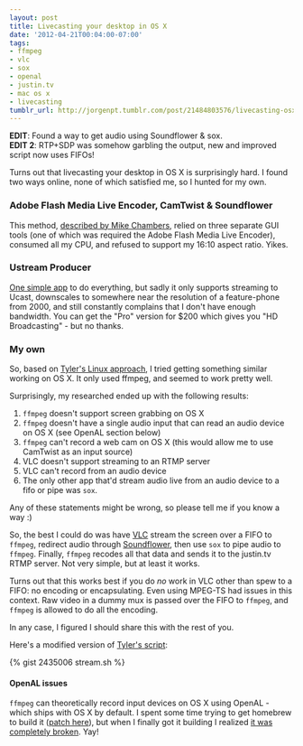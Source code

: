 ```yaml
---
layout: post
title: Livecasting your desktop in OS X
date: '2012-04-21T00:04:00-07:00'
tags:
- ffmpeg
- vlc
- sox
- openal
- justin.tv
- mac os x
- livecasting
tumblr_url: http://jorgenpt.tumblr.com/post/21484803576/livecasting-osx-desktop
---
```


**EDIT**: Found a way to get audio using Soundflower & sox.  
**EDIT 2**: RTP+SDP was somehow garbling the output, new and improved script now uses FIFOs!

Turns out that livecasting your desktop in OS X is surprisingly hard. I found two ways online, none of which satisfied me, so I hunted for my own.

### Adobe Flash Media Live Encoder, CamTwist & Soundflower

This method, [described by Mike Chambers](http://www.mikechambers.com/blog/2011/05/29/setting-up-desktop-streaming-on-mac-os-x/), relied on three separate GUI tools (one of which was required the Adobe Flash Media Live Encoder), consumed all my CPU, and refused to support my 16:10 aspect ratio. Yikes.

### Ustream Producer

[One simple app](http://www.ustream.tv/producer) to do everything, but sadly it only supports streaming to Ucast, downscales to somewhere near the resolution of a feature-phone from 2000, and still constantly complains that I don't have enough bandwidth. You can get the "Pro" version for $200 which gives you "HD Broadcasting" - but no thanks.

### My own

So, based on [Tyler's Linux approach](http://unethicalblogger.com/2012/04/04/live-coding-with-ffmpeg.html), I tried getting something similar working on OS X. It only used ffmpeg, and seemed to work pretty well.

Surprisingly, my researched ended up with the following results:
 1. `ffmpeg` doesn't support screen grabbing on OS X
 1. `ffmpeg` doesn't have a single audio input that can read an audio device on OS X (see OpenAL section below)
 1. `ffmpeg` can't record a web cam on OS X (this would allow me to use CamTwist as an input source)
 1. VLC doesn't support streaming to an RTMP server
 1. VLC can't record from an audio device
 1. The only other app that'd stream audio live from an audio device to a fifo or pipe was `sox`.

Any of these statements might be wrong, so please tell me if you know a way :)

So, the best I could do was have [VLC](http://www.videolan.org/) stream the screen over a FIFO to `ffmpeg`, redirect audio through [Soundflower](http://code.google.com/p/soundflower/), then use `sox` to pipe audio to `ffmpeg`.
Finally, `ffmpeg` recodes all that data and sends it to the justin.tv RTMP server. Not very simple, but at least it works.

Turns out that this works best if you do *no* work in VLC other than spew to a FIFO: no encoding or encapsulating. Even using MPEG-TS had issues in this context. Raw video in a dummy mux is passed over the FIFO to `ffmpeg`, and `ffmpeg` is allowed to do all the encoding.

In any case, I figured I should share this with the rest of you.

Here's a modified version of [Tyler's script](http://unethicalblogger.com/2012/04/04/live-coding-with-ffmpeg.html):

{% gist 2435006 stream.sh %}

#### OpenAL issues

`ffmpeg` can theoretically record input devices on OS X using OpenAL - which ships with OS X by default. I spent some time trying to get homebrew to build it ([patch here](https://github.com/jorgenpt/homebrew/commit/d69e9d22ef2b0d04fc4f429e91918c034e19a068)), but when I finally got it building I realized [it was completely broken](http://ffmpeg.org/trac/ffmpeg/ticket/314). Yay!
